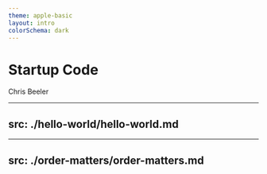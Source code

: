 ```yaml
---
theme: apple-basic
layout: intro
colorSchema: dark
---
```


# Startup Code
Chris Beeler

---
src: ./hello-world/hello-world.md
---

---
src: ./order-matters/order-matters.md
---
